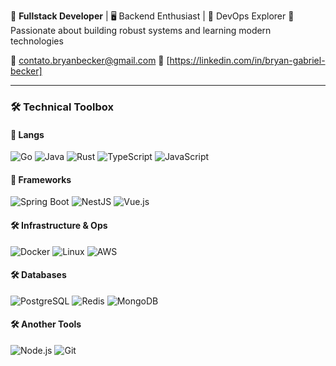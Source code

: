 🔭 **Fullstack Developer** | 🖥️ Backend Enthusiast | 🐳 DevOps Explorer
🌟 Passionate about building robust systems and learning modern technologies

📧 contato.bryanbecker@gmail.com
💼 [https://linkedin.com/in/bryan-gabriel-becker]

---

### 🛠️ Technical Toolbox

#### 🔨 Langs
![Go](https://img.shields.io/badge/-Go-00ADD8?style=flat&logo=go)
![Java](https://img.shields.io/badge/-Java-007396?style=flat&logo=openjdk&logoColor=white)
![Rust](https://img.shields.io/badge/-Rust-000000?style=flat&logo=rust)
![TypeScript](https://img.shields.io/badge/-TypeScript-3178C6?style=flat&logo=typescript&logoColor=white)
![JavaScript](https://img.shields.io/badge/-JavaScript-F7DF1E?style=flat&logo=javascript&logoColor=black)

#### 🔨 Frameworks
![Spring Boot](https://img.shields.io/badge/-Spring_Boot-6DB33F?style=flat&logo=springboot&logoColor=white)
![NestJS](https://img.shields.io/badge/-NestJS-E0234E?style=flat&logo=nestjs&logoColor=white)
![Vue.js](https://img.shields.io/badge/-Vue.js-4FC08D?style=flat&logo=vuedotjs&logoColor=white)

#### 🛠️ Infrastructure & Ops
![Docker](https://img.shields.io/badge/-Docker-2496ED?style=flat&logo=docker&logoColor=white)
![Linux](https://img.shields.io/badge/-Linux-FCC624?style=flat&logo=linux&logoColor=black)
![AWS](https://img.shields.io/badge/-AWS-232F3E?style=flat&logo=amazonaws)

#### 🛠️ Databases
![PostgreSQL](https://img.shields.io/badge/-PostgreSQL-4169E1?style=flat&logo=postgresql&logoColor=white)
![Redis](https://img.shields.io/badge/-Redis-DC382D?style=flat&logo=redis&logoColor=white)
![MongoDB](https://img.shields.io/badge/-MongoDB-47A248?style=flat&logo=mongodb&logoColor=white)

#### 🛠️ Another Tools
![Node.js](https://img.shields.io/badge/-Node.js-339933?style=flat&logo=nodedotjs&logoColor=white)
![Git](https://img.shields.io/badge/-Git-F05032?style=flat&logo=git&logoColor=white)
